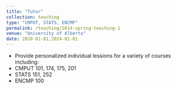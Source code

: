 ```yaml
---
title: "Tutor"
collection: teaching
type: "CMPUT, STATS, ENCMP"
permalink: /teaching/2014-spring-teaching-1
venue: "University of Alberta"
date: 2020-01-01,2024-01-01
---
```


- Provide personalized individual lessions for a variety of courses including:
-   CMPUT 101, 174, 175, 201
-   STATS 151, 252
-   ENCMP 100
